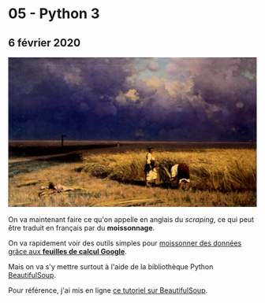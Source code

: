 # 05 - Python 3

## 6 février 2020

![La r&#xE9;colte, par Vladimir Orlovski \(1882 - Mus&#xE9;e d&apos;art de Krasno&#xEF;arsk, Russie\)](../.gitbook/assets/recolte_vladimir_orlovski_1882.jpg)

On va maintenant faire ce qu'on appelle en anglais du _scraping_, ce qui peut être traduit en français par du **moissonnage**.

On va rapidement voir des outils simples pour [moissonner des données grâce aux **feuilles de calcul Google**](http://bit.ly/scraping2018-1).

Mais on va s'y mettre surtout à l'aide de la bibliothèque Python [BeautifulSoup](https://www.crummy.com/software/BeautifulSoup/).

Pour référence, j'ai mis en ligne [ce tutoriel sur BeautifulSoup](http://bit.ly/jhroybs4).


